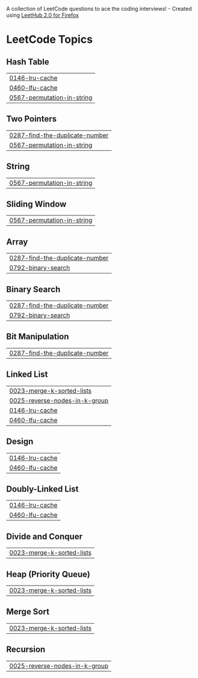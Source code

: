 A collection of LeetCode questions to ace the coding interviews! - Created using [LeetHub 2.0 for Firefox](https://github.com/maitreya2954/LeetHub-2.0-Firefox)
<!---LeetCode Topics Start-->
# LeetCode Topics
## Hash Table
|  |
| ------- |
| [0146-lru-cache](https://github.com/Swoyamjeetcodes/DSA/tree/master/0146-lru-cache) |
| [0460-lfu-cache](https://github.com/Swoyamjeetcodes/DSA/tree/master/0460-lfu-cache) |
| [0567-permutation-in-string](https://github.com/Swoyamjeetcodes/DSA/tree/master/0567-permutation-in-string) |
## Two Pointers
|  |
| ------- |
| [0287-find-the-duplicate-number](https://github.com/Swoyamjeetcodes/DSA/tree/master/0287-find-the-duplicate-number) |
| [0567-permutation-in-string](https://github.com/Swoyamjeetcodes/DSA/tree/master/0567-permutation-in-string) |
## String
|  |
| ------- |
| [0567-permutation-in-string](https://github.com/Swoyamjeetcodes/DSA/tree/master/0567-permutation-in-string) |
## Sliding Window
|  |
| ------- |
| [0567-permutation-in-string](https://github.com/Swoyamjeetcodes/DSA/tree/master/0567-permutation-in-string) |
## Array
|  |
| ------- |
| [0287-find-the-duplicate-number](https://github.com/Swoyamjeetcodes/DSA/tree/master/0287-find-the-duplicate-number) |
| [0792-binary-search](https://github.com/Swoyamjeetcodes/DSA/tree/master/0792-binary-search) |
## Binary Search
|  |
| ------- |
| [0287-find-the-duplicate-number](https://github.com/Swoyamjeetcodes/DSA/tree/master/0287-find-the-duplicate-number) |
| [0792-binary-search](https://github.com/Swoyamjeetcodes/DSA/tree/master/0792-binary-search) |
## Bit Manipulation
|  |
| ------- |
| [0287-find-the-duplicate-number](https://github.com/Swoyamjeetcodes/DSA/tree/master/0287-find-the-duplicate-number) |
## Linked List
|  |
| ------- |
| [0023-merge-k-sorted-lists](https://github.com/Swoyamjeetcodes/DSA/tree/master/0023-merge-k-sorted-lists) |
| [0025-reverse-nodes-in-k-group](https://github.com/Swoyamjeetcodes/DSA/tree/master/0025-reverse-nodes-in-k-group) |
| [0146-lru-cache](https://github.com/Swoyamjeetcodes/DSA/tree/master/0146-lru-cache) |
| [0460-lfu-cache](https://github.com/Swoyamjeetcodes/DSA/tree/master/0460-lfu-cache) |
## Design
|  |
| ------- |
| [0146-lru-cache](https://github.com/Swoyamjeetcodes/DSA/tree/master/0146-lru-cache) |
| [0460-lfu-cache](https://github.com/Swoyamjeetcodes/DSA/tree/master/0460-lfu-cache) |
## Doubly-Linked List
|  |
| ------- |
| [0146-lru-cache](https://github.com/Swoyamjeetcodes/DSA/tree/master/0146-lru-cache) |
| [0460-lfu-cache](https://github.com/Swoyamjeetcodes/DSA/tree/master/0460-lfu-cache) |
## Divide and Conquer
|  |
| ------- |
| [0023-merge-k-sorted-lists](https://github.com/Swoyamjeetcodes/DSA/tree/master/0023-merge-k-sorted-lists) |
## Heap (Priority Queue)
|  |
| ------- |
| [0023-merge-k-sorted-lists](https://github.com/Swoyamjeetcodes/DSA/tree/master/0023-merge-k-sorted-lists) |
## Merge Sort
|  |
| ------- |
| [0023-merge-k-sorted-lists](https://github.com/Swoyamjeetcodes/DSA/tree/master/0023-merge-k-sorted-lists) |
## Recursion
|  |
| ------- |
| [0025-reverse-nodes-in-k-group](https://github.com/Swoyamjeetcodes/DSA/tree/master/0025-reverse-nodes-in-k-group) |
<!---LeetCode Topics End-->